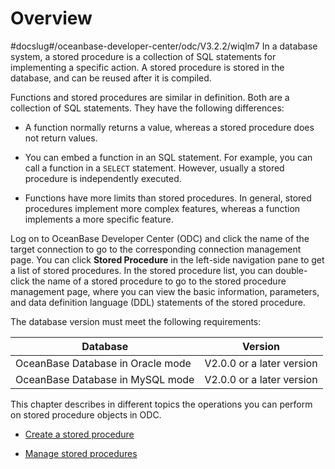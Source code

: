 Overview 
=============================
#docslug#/oceanbase-developer-center/odc/V3.2.2/wiqlm7
In a database system, a stored procedure is a collection of SQL statements for implementing a specific action. A stored procedure is stored in the database, and can be reused after it is compiled. 

Functions and stored procedures are similar in definition. Both are a collection of SQL statements. They have the following differences:

* A function normally returns a value, whereas a stored procedure does not return values.

  

* You can embed a function in an SQL statement. For example, you can call a function in a `SELECT` statement. However, usually a stored procedure is independently executed.

  

* Functions have more limits than stored procedures. In general, stored procedures implement more complex features, whereas a function implements a more specific feature.

  




Log on to OceanBase Developer Center (ODC) and click the name of the target connection to go to the corresponding connection management page. You can click **Stored Procedure** in the left-side navigation pane to get a list of stored procedures. In the stored procedure list, you can double-click the name of a stored procedure to go to the stored procedure management page, where you can view the basic information, parameters, and data definition language (DDL) statements of the stored procedure. 

The database version must meet the following requirements:


|             Database              |          Version          |
|-----------------------------------|---------------------------|
| OceanBase Database in Oracle mode | V2.0.0 or a later version |
| OceanBase Database in MySQL mode  | V2.0.0 or a later version |



This chapter describes in different topics the operations you can perform on stored procedure objects in ODC.

* [Create a stored procedure](../4.client-odc-stored-procedure-objects/2.client-odc-create-a-stored-procedure.md)

  

* [Manage stored procedures](../4.client-odc-stored-procedure-objects/3.client-odc-manage-stored-procedures.md)

  



